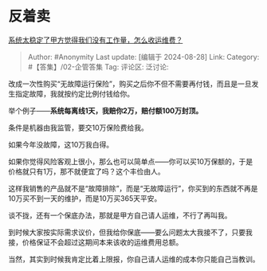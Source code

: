 # 反着卖
[系统太稳定了甲方觉得我们没有工作量，怎么收运维费？](https://www.zhihu.com/question/633184357/answer/3609071485)

> Author: #Anonymity
> Last update: [编辑于 2024-08-28]
> Link:
> Category: #【答集】/02-企管答集 
> Tag: 
> 评论区:
> 泛讨论:

改成一次性购买“无故障运行保险”，购买之后你不但不需要再付钱，而且是一旦发生指定故障，我就按约定比例付钱给你。

举个例子——**系统每离线1天，我赔你2万，赔付额100万封顶。**

条件是机器由我监管，要交10万保险费给我。

如果今年没故障，这10万我白得。

如果你觉得风险客观上很小，那么也可以简单点——你可以买10万保额的，于是价格就只有1万，那不就便宜了吗？这个丰俭由人。

这样我销售的产品就不是“故障排除”，而是“无故障运行”，你买到的东西就不再是10万买不到一天的维护，而是10万买365天平安。

谈不拢，还有一个保底办法，那就是甲方自己请人运维，不行了再叫我。

到时候大家按实际需求议价，但我给你保底——要么问题太大我接不了，只要我接，价格保证不会超过这期间本来该收的运维费用总额。

当然，其实到时候我肯定比着上限报，你自己请人运维的成本你只能自己当教训。